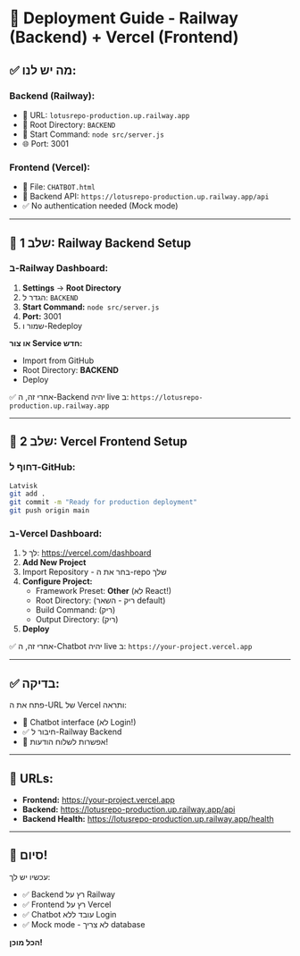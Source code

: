 # 🚀 Deployment Guide - Railway (Backend) + Vercel (Frontend)

## ✅ מה יש לנו:

### Backend (Railway):
- 📍 URL: `lotusrepo-production.up.railway.app`
- 🎯 Root Directory: `BACKEND`
- 🚀 Start Command: `node src/server.js`
- 🌐 Port: 3001

### Frontend (Vercel):
- 📄 File: `CHATBOT.html`
- 🔗 Backend API: `https://lotusrepo-production.up.railway.app/api`
- ✅ No authentication needed (Mock mode)

---

## 📝 שלב 1: Railway Backend Setup

### ב-Railway Dashboard:

1. **Settings** → **Root Directory**
2. הגדר ל: `BACKEND`
3. **Start Command:** `node src/server.js`
4. **Port:** 3001
5. שמור ו-Redeploy

**או צור Service חדש:**
- Import from GitHub
- Root Directory: **BACKEND**
- Deploy

✅ אחרי זה, ה-Backend יהיה live ב:
`https://lotusrepo-production.up.railway.app`

---

## 📝 שלב 2: Vercel Frontend Setup

### דחוף ל-GitHub:
```bash
Latvisk
git add .
git commit -m "Ready for production deployment"
git push origin main
```

### ב-Vercel Dashboard:

1. לך ל: https://vercel.com/dashboard
2. **Add New Project**
3. Import Repository - בחר את ה-repo שלך
4. **Configure Project:**
   - Framework Preset: **Other** (לא React!)
   - Root Directory: (ריק - השאר default)
   - Build Command: (ריק)
   - Output Directory: (ריק)
5. **Deploy**

✅ אחרי זה, ה-Chatbot יהיה live ב:
`https://your-project.vercel.app`

---

## ✅ בדיקה:

פתח את ה-URL של Vercel ותראה:
- 🤖 Chatbot interface (לא Login!)
- ✅ חיבור ל-Railway Backend
- 💬 אפשרות לשלוח הודעות!

---

## 🔗 URLs:

- **Frontend:** https://your-project.vercel.app
- **Backend:** https://lotusrepo-production.up.railway.app/api
- **Backend Health:** https://lotusrepo-production.up.railway.app/health

---

## 🎉 סיום!

עכשיו יש לך:
- ✅ Backend רץ על Railway
- ✅ Frontend רץ על Vercel
- ✅ Chatbot עובד ללא Login
- ✅ Mock mode - לא צריך database

**הכל מוכן!**

